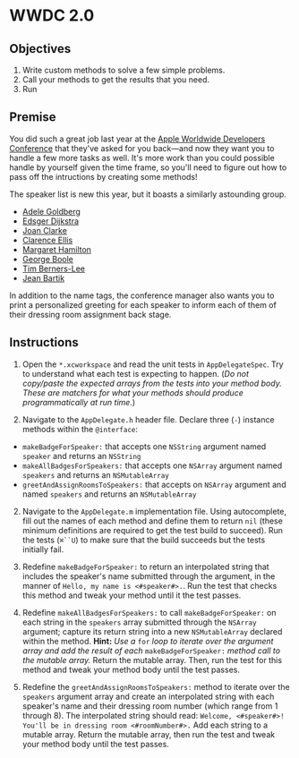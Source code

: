 # WWDC 2.0

## Objectives

1. Write custom methods to solve a few simple problems.
2. Call your methods to get the results that you need.
3. Run

## Premise

You did such a great job last year at the [Apple Worldwide Developers Conference](https://developer.apple.com/wwdc/) that they've asked for you back—and now they want you to handle a few more tasks as well. It's more work than you could possible handle by yourself given the time frame, so you'll need to figure out how to pass off the intructions by creating some methods!

The speaker list is new this year, but it boasts a similarly astounding group.

* [Adele Goldberg](https://en.wikipedia.org/wiki/Adele_Goldberg_(computer_scientist))
* [Edsger Dijkstra](https://en.wikipedia.org/wiki/Edsger_W._Dijkstra)
* [Joan Clarke](https://en.wikipedia.org/wiki/Joan_Clarke)
* [Clarence Ellis](https://en.wikipedia.org/wiki/Clarence_Ellis_(computer_scientist))
* [Margaret Hamilton](https://en.wikipedia.org/wiki/Margaret_Hamilton_(scientist))
* [George Boole](https://en.wikipedia.org/?title=George_Boole)
* [Tim Berners-Lee](https://en.wikipedia.org/?title=Tim_Berners-Lee)
* [Jean Bartik](https://en.wikipedia.org/wiki/Jean_Bartik)

In addition to the name tags, the conference manager also wants you to print a personalized greeting for each speaker to inform each of them of their dressing room assignment back stage.

## Instructions

1. Open the `*.xcworkspace` and read the unit tests in `AppDelegateSpec`. Try to understand what each test is expecting to happen. (*Do not copy/paste the expected arrays from the tests into your method body. These are matchers for what your methods should produce programmatically at run time.*)

2. Navigate to the `AppDelegate.h` header file. Declare three (`-`) instance methods within the `@interface`:
  * `makeBadgeForSpeaker:` that accepts one `NSString` argument named `speaker` and returns an `NSString`
  * `makeAllBadgesForSpeakers:` that accepts one `NSArray` argument named `speakers` and returns an `NSMutableArray`
  * `greetAndAssignRoomsToSpeakers:` that accepts on `NSArray` argument and named `speakers` and returns an `NSMutableArray`

2. Navigate to the `AppDelegate.m` implementation file. Using autocomplete, fill out the names of each method and define them to return `nil` (these minimum definitions are required to get the test build to succeed). Run the tests (`⌘``U`) to make sure that the build succeeds but the tests initially fail.

3. Redefine `makeBadgeForSpeaker:` to return an interpolated string that includes the speaker's name submitted through the argument, in the manner of `Hello, my name is <#speaker#>.`. Run the test that checks this method and tweak your method until it the test passes.

4. Redefine `makeAllBadgesForSpeakers:` to call `makeBadgeForSpeaker:` on each string in the `speakers` array submitted through the `NSArray` argument; capture its return string into a new `NSMutableArray` declared within the method. **Hint:** *Use a* `for` *loop to iterate over the argument array and add the result of each* `makeBadgeForSpeaker:` *method call to the mutable array.* Return the mutable array. Then, run the test for this method and tweak your method body until the test passes.

5. Redefine the `greetAndAssignRoomsToSpeakers:` method to iterate over the `speakers` argument array and create an interpolated string with each speaker's name and their dressing room number (which range from 1 through 8). The interpolated string should read: `Welcome, <#speaker#>! You'll be in dressing room <#roomNumber#>.` Add each string to a mutable array. Return the mutable array, then run the test and tweak your method body until the test passes.


